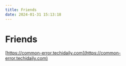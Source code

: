 ```yaml
---
title: Friends
date: 2024-01-31 15:13:18
---
```


# Friends

[https://common-error.techidaily.com](https://common-error.techidaily.com)
